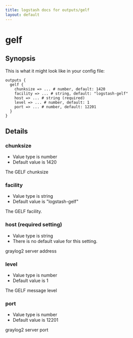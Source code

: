 ```yaml
---
title: logstash docs for outputs/gelf
layout: default
---
```

# gelf



## Synopsis

This is what it might look like in your config file:

    outputs {
      gelf {
        chunksize => ... # number, default: 1420
        facility => ... # string, default: "logstash-gelf"
        host => ... # string (required)
        level => ... # number, default: 1
        port => ... # number, default: 12201
      }
    }

## Details

### chunksize

* Value type is number
* Default value is 1420

The GELF chunksize

### facility

* Value type is string
* Default value is "logstash-gelf"

The GELF facility.

### host (required setting)

* Value type is string
* There is no default value for this setting.

graylog2 server address

### level

* Value type is number
* Default value is 1

The GELF message level

### port

* Value type is number
* Default value is 12201

graylog2 server port

